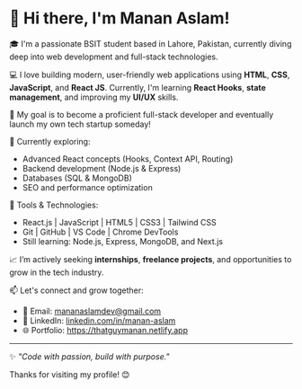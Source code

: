 # 👋 Hi there, I'm Manan Aslam!

🎓 I'm a passionate BSIT student based in Lahore, Pakistan, currently diving deep into web development and full-stack technologies.

💻 I love building modern, user-friendly web applications using **HTML**, **CSS**, **JavaScript**, and **React JS**. Currently, I'm learning **React Hooks**, **state management**, and improving my **UI/UX** skills.

🚀 My goal is to become a proficient full-stack developer and eventually launch my own tech startup someday!

🌱 Currently exploring:
- Advanced React concepts (Hooks, Context API, Routing)
- Backend development (Node.js & Express)
- Databases (SQL & MongoDB)
- SEO and performance optimization

🔧 Tools & Technologies:
- React.js | JavaScript | HTML5 | CSS3 | Tailwind CSS
- Git | GitHub | VS Code | Chrome DevTools
- Still learning: Node.js, Express, MongoDB, and Next.js

📈 I’m actively seeking **internships**, **freelance projects**, and opportunities to grow in the tech industry.

📫 Let's connect and grow together:
- 📧 Email: mananaslamdev@gmail.com 
- 💼 LinkedIn: [linkedin.com/in/manan-aslam](https://linkedin.com/in/manan-aslam)
- 🌐 Portfolio: https://thatguymanan.netlify.app

---

✨ *"Code with passion, build with purpose."*

Thanks for visiting my profile! 😊
